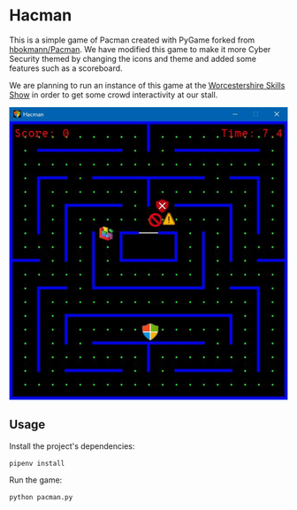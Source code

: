 # Hacman

This is a simple game of Pacman created with PyGame forked from [hbokmann/Pacman](https://github.com/hbokmann/Pacman). We have modified this game to make it more Cyber Security themed by changing the icons and theme and added some features such as a scoreboard.

We are planning to run an instance of this game at the [Worcestershire Skills Show](http://www.worcestershire.gov.uk/careersportal/info/22/worcestershire_skills_show) in order to get some crowd interactivity at our stall.

![Pacman Game Window](images/pacman.jpg)

## Usage

Install the project's dependencies:

```
pipenv install
```

Run the game:

```
python pacman.py
```
